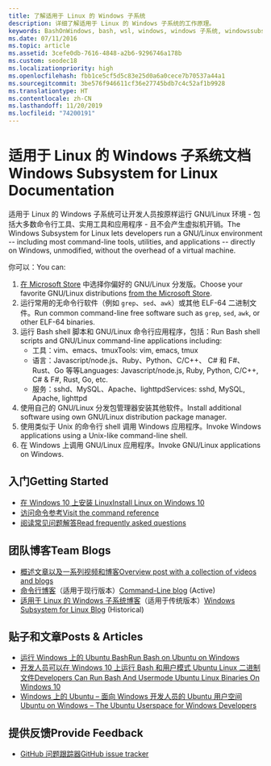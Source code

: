 ```yaml
---
title: 了解适用于 Linux 的 Windows 子系统
description: 详细了解适用于 Linux 的 Windows 子系统的工作原理。
keywords: BashOnWindows, bash, wsl, windows, windows 子系统, windowssubsystem, gnu, linux
ms.date: 07/11/2016
ms.topic: article
ms.assetid: 3cefe0db-7616-4848-a2b6-9296746a178b
ms.custom: seodec18
ms.localizationpriority: high
ms.openlocfilehash: fbb1ce5cf5d5c83e25d0a6a0cece7b70537a44a1
ms.sourcegitcommit: 3be576f946611cf36e27745bdb7c4c52af1b9928
ms.translationtype: HT
ms.contentlocale: zh-CN
ms.lasthandoff: 11/20/2019
ms.locfileid: "74200191"
---
```

# <a name="windows-subsystem-for-linux-documentation"></a><span data-ttu-id="69b8f-104">适用于 Linux 的 Windows 子系统文档</span><span class="sxs-lookup"><span data-stu-id="69b8f-104">Windows Subsystem for Linux Documentation</span></span>

<span data-ttu-id="69b8f-105">适用于 Linux 的 Windows 子系统可让开发人员按原样运行 GNU/Linux 环境 - 包括大多数命令行工具、实用工具和应用程序 - 且不会产生虚拟机开销。</span><span class="sxs-lookup"><span data-stu-id="69b8f-105">The Windows Subsystem for Linux lets developers run a GNU/Linux environment -- including most command-line tools, utilities, and applications -- directly on Windows, unmodified, without the overhead of a virtual machine.</span></span>  

<span data-ttu-id="69b8f-106">你可以：</span><span class="sxs-lookup"><span data-stu-id="69b8f-106">You can:</span></span>

1. <span data-ttu-id="69b8f-107">[在 Microsoft Store](https://aka.ms/wslstore) 中选择你偏好的 GNU/Linux 分发版。</span><span class="sxs-lookup"><span data-stu-id="69b8f-107">Choose your favorite GNU/Linux distributions [from the Microsoft Store](https://aka.ms/wslstore).</span></span>
1. <span data-ttu-id="69b8f-108">运行常用的无命令行软件（例如 `grep`、`sed`、`awk`）或其他 ELF-64 二进制文件。</span><span class="sxs-lookup"><span data-stu-id="69b8f-108">Run common command-line free software such as `grep`, `sed`, `awk`, or other ELF-64 binaries.</span></span> 
1. <span data-ttu-id="69b8f-109">运行 Bash shell 脚本和 GNU/Linux 命令行应用程序，包括：</span><span class="sxs-lookup"><span data-stu-id="69b8f-109">Run Bash shell scripts and GNU/Linux command-line applications including:</span></span>  
    * <span data-ttu-id="69b8f-110">工具：vim、emacs、tmux</span><span class="sxs-lookup"><span data-stu-id="69b8f-110">Tools: vim, emacs, tmux</span></span>
    * <span data-ttu-id="69b8f-111">语言：Javascript/node.js、Ruby、Python、C/C++、 C# 和 F#、Rust、Go 等等</span><span class="sxs-lookup"><span data-stu-id="69b8f-111">Languages: Javascript/node.js, Ruby, Python, C/C++, C# & F#, Rust, Go, etc.</span></span>
    * <span data-ttu-id="69b8f-112">服务：sshd、MySQL、Apache、lighttpd</span><span class="sxs-lookup"><span data-stu-id="69b8f-112">Services: sshd, MySQL, Apache, lighttpd</span></span>
1. <span data-ttu-id="69b8f-113">使用自己的 GNU/Linux 分发包管理器安装其他软件。</span><span class="sxs-lookup"><span data-stu-id="69b8f-113">Install additional software using own GNU/Linux distribution package manager.</span></span>
1. <span data-ttu-id="69b8f-114">使用类似于 Unix 的命令行 shell 调用 Windows 应用程序。</span><span class="sxs-lookup"><span data-stu-id="69b8f-114">Invoke Windows applications using a Unix-like command-line shell.</span></span>
1. <span data-ttu-id="69b8f-115">在 Windows 上调用 GNU/Linux 应用程序。</span><span class="sxs-lookup"><span data-stu-id="69b8f-115">Invoke GNU/Linux applications on Windows.</span></span>

## <a name="getting-started"></a><span data-ttu-id="69b8f-116">入门</span><span class="sxs-lookup"><span data-stu-id="69b8f-116">Getting Started</span></span>

* [<span data-ttu-id="69b8f-117">在 Windows 10 上安装 Linux</span><span class="sxs-lookup"><span data-stu-id="69b8f-117">Install Linux on Windows 10</span></span>](install-win10.md)
* [<span data-ttu-id="69b8f-118">访问命令参考</span><span class="sxs-lookup"><span data-stu-id="69b8f-118">Visit the command reference</span></span>](reference.md)
* [<span data-ttu-id="69b8f-119">阅读常见问题解答</span><span class="sxs-lookup"><span data-stu-id="69b8f-119">Read frequently asked questions</span></span>](faq.md)

## <a name="team-blogs"></a><span data-ttu-id="69b8f-120">团队博客</span><span class="sxs-lookup"><span data-stu-id="69b8f-120">Team Blogs</span></span>
*  [<span data-ttu-id="69b8f-121">概述文章以及一系列视频和博客</span><span class="sxs-lookup"><span data-stu-id="69b8f-121">Overview post with a collection of videos and blogs</span></span>](https://blogs.msdn.microsoft.com/commandline/learn-about-windows-console-and-windows-subsystem-for-linux-wsl/)
* <span data-ttu-id="69b8f-122">[命令行博客](https://blogs.msdn.microsoft.com/commandline/)（适用于现行版本）</span><span class="sxs-lookup"><span data-stu-id="69b8f-122">[Command-Line blog](https://blogs.msdn.microsoft.com/commandline/) (Active)</span></span>
* <span data-ttu-id="69b8f-123">[适用于 Linux 的 Windows 子系统博客](https://blogs.msdn.microsoft.com/wsl/)（适用于传统版本）</span><span class="sxs-lookup"><span data-stu-id="69b8f-123">[Windows Subsystem for Linux Blog](https://blogs.msdn.microsoft.com/wsl/) (Historical)</span></span>

## <a name="posts--articles"></a><span data-ttu-id="69b8f-124">贴子和文章</span><span class="sxs-lookup"><span data-stu-id="69b8f-124">Posts & Articles</span></span>
* [<span data-ttu-id="69b8f-125">运行 Windows 上的 Ubuntu Bash</span><span class="sxs-lookup"><span data-stu-id="69b8f-125">Run Bash on Ubuntu on Windows</span></span>](https://blogs.windows.com/buildingapps/2016/03/30/run-bash-on-ubuntu-on-windows/)
* [<span data-ttu-id="69b8f-126">开发人员可以在 Windows 10 上运行 Bash 和用户模式 Ubuntu Linux 二进制文件</span><span class="sxs-lookup"><span data-stu-id="69b8f-126">Developers Can Run Bash And Usermode Ubuntu Linux Binaries On Windows 10</span></span>](https://www.hanselman.com/blog/DevelopersCanRunBashShellAndUsermodeUbuntuLinuxBinariesOnWindows10.aspx)
* [<span data-ttu-id="69b8f-127">Windows 上的 Ubuntu – 面向 Windows 开发人员的 Ubuntu 用户空间</span><span class="sxs-lookup"><span data-stu-id="69b8f-127">Ubuntu on Windows – The Ubuntu Userspace for Windows Developers</span></span>](https://insights.ubuntu.com/2016/03/30/ubuntu-on-windows-the-ubuntu-userspace-for-windows-developers/) 

## <a name="provide-feedback"></a><span data-ttu-id="69b8f-128">提供反馈</span><span class="sxs-lookup"><span data-stu-id="69b8f-128">Provide Feedback</span></span>
* [<span data-ttu-id="69b8f-129">GitHub 问题跟踪器</span><span class="sxs-lookup"><span data-stu-id="69b8f-129">GitHub issue tracker</span></span>](https://github.com/Microsoft/BashOnWindows/issues)

